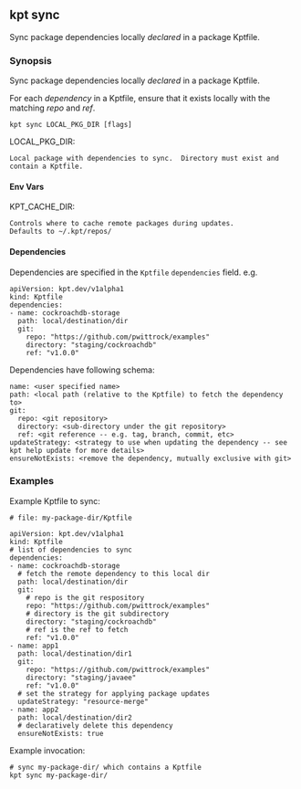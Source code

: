## kpt sync

Sync package dependencies locally *declared* in a package Kptfile.

### Synopsis

Sync package dependencies locally *declared* in a package Kptfile.

For each *dependency* in a Kptfile, ensure that it exists locally with the
matching *repo* and *ref*.

    kpt sync LOCAL_PKG_DIR [flags]

  LOCAL_PKG_DIR:
  
    Local package with dependencies to sync.  Directory must exist and contain a Kptfile.

#### Env Vars

  KPT_CACHE_DIR:
  
    Controls where to cache remote packages during updates.
    Defaults to ~/.kpt/repos/
    
#### Dependencies
    
Dependencies are specified in the `Kptfile` `dependencies` field.  e.g.

    apiVersion: kpt.dev/v1alpha1
    kind: Kptfile
    dependencies:
    - name: cockroachdb-storage
      path: local/destination/dir
      git:
        repo: "https://github.com/pwittrock/examples"
        directory: "staging/cockroachdb"
        ref: "v1.0.0"


Dependencies have following schema:

    name: <user specified name>
    path: <local path (relative to the Kptfile) to fetch the dependency to>
    git:
      repo: <git repository>
      directory: <sub-directory under the git repository>
      ref: <git reference -- e.g. tag, branch, commit, etc>
    updateStrategy: <strategy to use when updating the dependency -- see kpt help update for more details>
    ensureNotExists: <remove the dependency, mutually exclusive with git>

### Examples

  Example Kptfile to sync:

    # file: my-package-dir/Kptfile

    apiVersion: kpt.dev/v1alpha1
    kind: Kptfile
    # list of dependencies to sync
    dependencies:
    - name: cockroachdb-storage
      # fetch the remote dependency to this local dir
      path: local/destination/dir
      git:
        # repo is the git respository
        repo: "https://github.com/pwittrock/examples"
        # directory is the git subdirectory
        directory: "staging/cockroachdb"
        # ref is the ref to fetch
        ref: "v1.0.0"
    - name: app1
      path: local/destination/dir1
      git:
        repo: "https://github.com/pwittrock/examples"
        directory: "staging/javaee"
        ref: "v1.0.0"
      # set the strategy for applying package updates
      updateStrategy: "resource-merge"
    - name: app2
      path: local/destination/dir2
      # declaratively delete this dependency
      ensureNotExists: true

  Example invocation:

    # sync my-package-dir/ which contains a Kptfile
    kpt sync my-package-dir/
